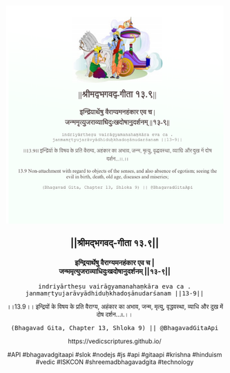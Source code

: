<img src="../../asset/BG_13_9.png"/>
<center><h2>||श्रीमद्‍भगवद्‍-गीता १३.९||</h2>
<h3>इन्द्रियार्थेषु वैराग्यमनहंकार एव च |<br/>जन्ममृत्युजराव्याधिदुःखदोषानुदर्शनम् ||१३-९||</h3>
<pre>indriyārtheṣu vairāgyamanahaṃkāra eva ca .<br/>janmamṛtyujarāvyādhiduḥkhadoṣānudarśanam ||13-9||</pre>
<p>।।13.9।। इन्द्रियों के विषय के प्रति वैराग्य, अहंकार का अभाव, जन्म, मृत्यु, वृद्धवस्था, व्याधि और दुख में दोष दर्शन...৷৷.।।</p>
<pre>(Bhagavad Gita, Chapter 13, Shloka 9) || @BhagavadGitaApi</pre><p>https://vedicscriptures.github.io/</p><p>#API #bhagavadgitaapi #slok #nodejs #js #api #gitaapi #krishna #hinduism #vedic #ISKCON #shreemadbhagavadgita #technology</p></center>